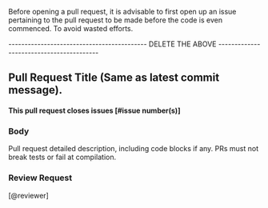 Before opening a pull request, it is advisable to first open up an issue pertaining to the pull request to be made before the code is even commenced. To avoid wasted efforts.

------------------------------------------- DELETE THE ABOVE -----------------------------------------

## Pull Request Title (Same as latest commit message).
#### This pull request closes issues [#issue number(s)]

### Body
Pull request detailed description, including code blocks if any. PRs must not break tests or fail at compilation.

### Review Request
[@reviewer]
